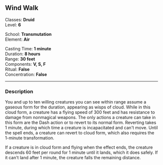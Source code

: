 ## Wind Walk

Classes: **Druid**  
Level: **6**  

School: **Transmutation**  
Element: **Air**  

Casting Time: **1 minute**  
Duration: **8 hours**  
Range: **30 feet**  
Components: **V, S, F**  
Ritual: **False**  
Concentration: **False**  

------

### Description

You and up to ten willing creatures you can see within range assume a gaseous form for the duration, appearing as wisps of cloud. While in this cloud form, a creature has a flying speed of 300 feet and has resistance to damage from nonmagical weapons. The only actions a creature can take in this form are the Dash action or to revert to its normal form. Reverting takes 1 minute, during which time a creature is incapacitated and can't move. Until the spell ends, a creature can revert to cloud form, which also requires the 1-minute transformation.

If a creature is in cloud form and flying when the effect ends, the creature descends 60 feet per round for 1 minute until it lands, which it does safely. If it can't land after 1 minute, the creature falls the remaining distance.